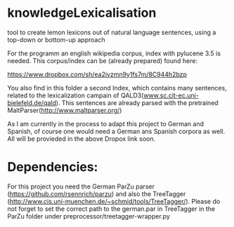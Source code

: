 knowledgeLexicalisation
=======================

tool to create lemon lexicons out of natural language sentences, using a top-down or bottom-up approach



For the programm an english wikipedia corpus, index with pylucene 3.5 is needed.
This corpus/index can be (already prepared) found here:

https://www.dropbox.com/sh/ea2ivzmn9y1fs7m/8C944h2bzp

You also find in this folder a second Index, which contains many sentences, related to the lexicalization campain of QALD3(www.sc.cit-ec.uni-bielefeld.de/qald).
This sentences are already parsed with the pretrained MaltParser(http://www.maltparser.org/)

As I am currently in the process to adapt this project to German and Spanish, of course one would need a German ans Spanish corpora as well.
All will be provieded in the above Dropox link soon.




Dependencies:
====================

For this project you need the German ParZu parser (https://github.com/rsennrich/parzu) and also the TreeTagger (http://www.cis.uni-muenchen.de/~schmid/tools/TreeTagger/).
Please do not forget to set the correct path to the german.par in TreeTagger in the ParZu folder under preprocessor/treetagger-wrapper.py 
